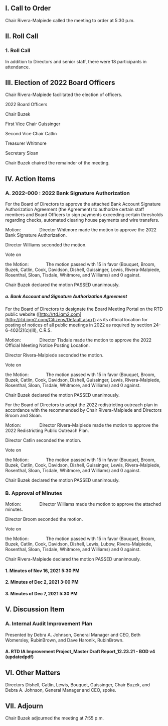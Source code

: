 ## I. Call to Order

Chair Rivera-Malpiede called the meeting to order at 5:30 p.m.

## II. Roll Call

### 1. Roll Call

In addition to Directors and senior staff, there were 18 participants in attendance.

## III. Election of 2022 Board Officers

Chair Rivera-Malpiede facilitated the election of officers.

2022 Board Officers

Chair Buzek

First Vice Chair Guissinger

Second Vice Chair Catlin

Treasurer Whitmore

Secretary Sloan

Chair Buzek chaired the remainder of the meeting.

## IV. Action Items

### A. 2022-000 : 2022 Bank Signature Authorization

For the Board of Directors to approve the attached Bank Account Signature Authorization Agreement (the Agreement) to authorize certain staff members and Board Officers to sign payments exceeding certain thresholds regarding checks, automated clearing house payments and wire transfers.

Motion:               Director Whitmore made the motion to approve the 2022 Bank Signature Authorization.

Director Williams seconded the motion.

Vote on

the Motion:              The motion passed with 15 in favor (Bouquet, Broom, Buzek, Catlin, Cook, Davidson, Dishell, Guissinger, Lewis, Rivera-Malpiede, Rosenthal, Sloan, Tisdale, Whitmore, and Williams) and 0 against.

Chair Buzek declared the motion PASSED unanimously.

##### a. Bank Account and Signature Authorization Agreement

For the Board of Directors to designate the Board Meeting Portal on the RTD public website ([http://rtd.iqm2.com](http://rtd.iqm2.com/Citizens/Default.aspx)) as its official location for posting of notices of all public meetings in 2022 as required by section 24-6-402(2)(c)(III), C.R.S.

Motion:               Director Tisdale made the motion to approve the 2022 Official Meeting Notice Posting Location.

Director Rivera-Malpiede seconded the motion.

Vote on

the Motion:              The motion passed with 15 in favor (Bouquet, Broom, Buzek, Catlin, Cook, Davidson, Dishell, Guissinger, Lewis, Rivera-Malpiede, Rosenthal, Sloan, Tisdale, Whitmore, and Williams) and 0 against.

Chair Buzek declared the motion PASSED unanimously.

For the Board of Directors to adopt the 2022 redistricting outreach plan in accordance with the recommended by Chair Rivera-Malpiede and Directors Broom and Sloan.

Motion:               Director Rivera-Malpiede made the motion to approve the 2022 Redistricting Public Outreach Plan.

Director Catlin seconded the motion.

Vote on

the Motion:              The motion passed with 15 in favor (Bouquet, Broom, Buzek, Catlin, Cook, Davidson, Dishell, Guissinger, Lewis, Rivera-Malpiede, Rosenthal, Sloan, Tisdale, Whitmore, and Williams) and 0 against.

Chair Buzek declared the motion PASSED unanimously.

### B. Approval of Minutes

Motion:               Director Williams made the motion to approve the attached minutes.

Director Broom seconded the motion.

Vote on

the Motion:              The motion passed with 15 in favor (Bouquet, Broom, Buzek, Catlin, Cook, Davidson, Dishell, Lewis, Lubow, Rivera-Malpiede, Rosenthal, Sloan, Tisdale, Whitmore, and Williams) and 0 against.

Chair Rivera-Malpiede declared the motion PASSED unanimously.

#### 1. Minutes of Nov 16, 2021 5:30 PM

#### 2. Minutes of Dec 2, 2021 3:00 PM

#### 3. Minutes of Dec 7, 2021 5:30 PM

## V. Discussion Item

### A. Internal Audit Improvement Plan

Presented by Debra A. Johnson, General Manager and CEO, Beth Womersley, RubinBrown, and Dave Haronik, RubinBrown.

#### A. RTD IA Improvement Project_Master Draft Report_12.23.21 - BOD v4 (updatedpdf)

## VI. Other Matters

Directors Dishell, Catlin, Lewis, Bouquet, Guissinger, Chair Buzek, and Debra A. Johnson, General Manager and CEO, spoke.

## VII. Adjourn

Chair Buzek adjourned the meeting at 7:55 p.m.
